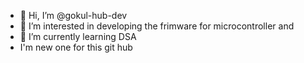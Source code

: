 - 👋 Hi, I’m @gokul-hub-dev
- 👀 I’m interested in developing the frimware for microcontroller and 
- 🌱 I’m currently learning DSA
- I'm new one for this git hub

<!---
gokul-hub-dev/gokul-hub-dev is a ✨ special ✨ repository because its `README.md` (this file) appears on your GitHub profile.
You can click the Preview link to take a look at your changes.
--->
